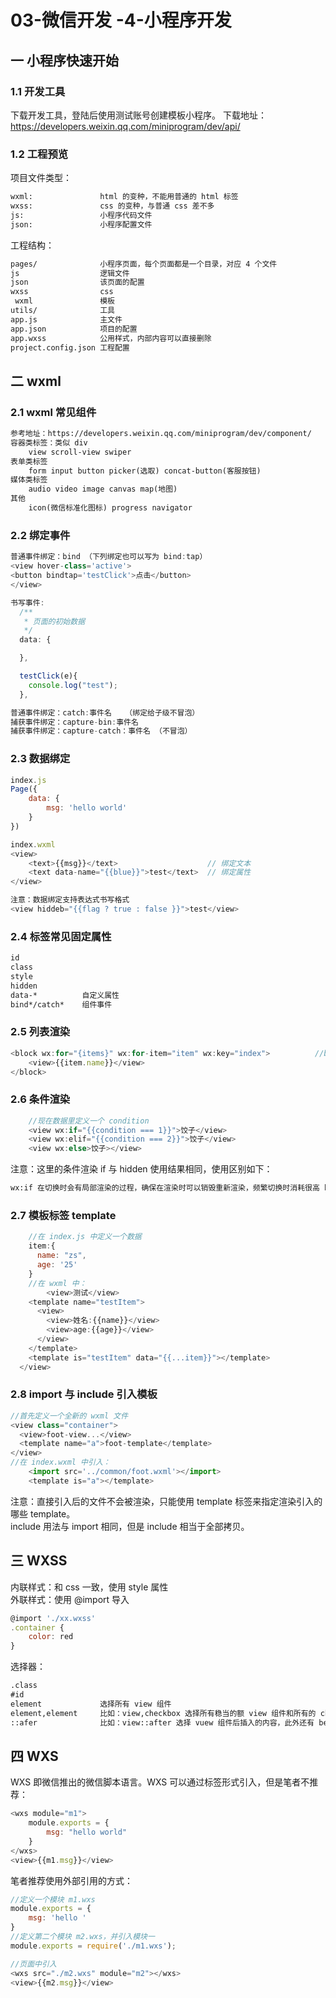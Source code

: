 # 03-微信开发 -4-小程序开发

## 一 小程序快速开始

### 1.1 开发工具

下载开发工具，登陆后使用测试账号创建模板小程序。
下载地址：<https://developers.weixin.qq.com/miniprogram/dev/api/>

### 1.2 工程预览

项目文件类型：

```txt
wxml:               html 的变种，不能用普通的 html 标签
wxss:               css 的变种，与普通 css 差不多
js:                 小程序代码文件
json:               小程序配置文件
```

工程结构：

```txt
pages/              小程序页面，每个页面都是一个目录，对应 4 个文件
js                  逻辑文件
json                该页面的配置
wxss                css
 wxml               模板
utils/              工具
app.js              主文件
app.json            项目的配置
app.wxss            公用样式，内部内容可以直接删除
project.config.json 工程配置
```

## 二 wxml

### 2.1 wxml 常见组件

```txt
参考地址：https://developers.weixin.qq.com/miniprogram/dev/component/
容器类标签：类似 div
    view scroll-view swiper
表单类标签
    form input button picker(选取) concat-button(客服按钮)
媒体类标签
    audio video image canvas map(地图)
其他
    icon(微信标准化图标) progress navigator
```

### 2.2 绑定事件

```javascript
普通事件绑定：bind （下列绑定也可以写为 bind:tap）
<view hover-class='active'>
<button bindtap='testClick'>点击</button>
</view>

书写事件:
  /**
   * 页面的初始数据
   */
  data: {

  },

  testClick(e){
    console.log("test");
  },

普通事件绑定：catch:事件名   （绑定给子级不冒泡）
捕获事件绑定：capture-bin:事件名
捕获事件绑定：capture-catch：事件名 （不冒泡）

```

### 2.3 数据绑定

```javascript
index.js
Page({
    data: {
        msg: 'hello world'
    }
})

index.wxml
<view>
    <text>{{msg}}</text>                    // 绑定文本
    <text data-name="{{blue}}">test</text>  // 绑定属性
</view>

注意：数据绑定支持表达式书写格式
<view hiddeb="{{flag ? true : false }}">test</view>
```

### 2.4 标签常见固定属性

```txt
id
class
style
hidden
data-*          自定义属性
bind*/catch*    组件事件
```

### 2.5 列表渲染

```javascript
<block wx:for="{items}" wx:for-item="item" wx:key="index">          //block 只是一个包装元素
    <view>{{item.name}}</view>
</block>
```

### 2.6 条件渲染

```javascript
    //现在数据里定义一个 condition
    <view wx:if="{{condition === 1}}">饺子</view>
    <view wx:elif="{{condition === 2}}">饺子</view>
    <view wx:else>饺子></view>
```

注意：这里的条件渲染 if 与 hidden 使用结果相同，使用区别如下：

```txt
wx:if 在切换时会有局部渲染的过程，确保在渲染时可以销毁重新渲染，频繁切换时消耗很高 hidden：始终都在渲染，初始渲染消耗很高。
```

### 2.7 模板标签 template

```javascript
    //在 index.js 中定义一个数据
    item:{
      name: "zs",
      age: '25'
    }
    //在 wxml 中：
        <view>测试</view>
    <template name="testItem">
      <view>
        <view>姓名:{{name}}</view>
        <view>age:{{age}}</view>
      </view>
    </template>
    <template is="testItem" data="{{...item}}"></template>
  </view>
```

### 2.8 import 与 include 引入模板

```javascript
//首先定义一个全新的 wxml 文件
<view class="container">
  <view>foot-view...</view>
  <template name="a">foot-template</template>
</view>
//在 index.wxml 中引入：
    <import src='../common/foot.wxml'></import>
    <template is="a"></template>
```

注意：直接引入后的文件不会被渲染，只能使用 template 标签来指定渲染引入的哪些 template。  
include 用法与 import 相同，但是 include 相当于全部拷贝。

## 三 WXSS

内联样式：和 css 一致，使用 style 属性  
外联样式：使用 @import 导入

```javascript
@import './xx.wxss'
.container {
    color: red
}
```

选择器：

```txt
.class
#id
element             选择所有 view 组件
element,element     比如：view,checkbox 选择所有稳当的额 view 组件和所有的 checkbox 组件
::afer              比如：view::after 选择 vuew 组件后插入的内容，此外还有 before
```

## 四 WXS

WXS 即微信推出的微信脚本语言。WXS 可以通过标签形式引入，但是笔者不推荐：

```javascript
<wxs module="m1">
    module.exports = {
        msg: "hello world"
    }
</wxs>
<view>{{m1.msg}}</view>
```

笔者推荐使用外部引用的方式：

```javascript
//定义一个模块 m1.wxs
module.exports = {
    msg: 'hello '
}
//定义第二个模块 m2.wxs，并引入模块一
module.exports = require('./m1.wxs');

//页面中引入
<wxs src="./m2.wxs" module="m2"></wxs>
<view>{{m2.msg}}</view>
```
